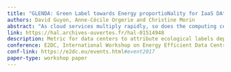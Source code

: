 ```yaml
---
title: "GLENDA: Green Label towards Energy proportioNality for IaaS DAta centers"
authors: David Guyon, Anne-Cécile Orgerie and Christine Morin
abstract: "As cloud services multiply rapidly, so does the computing centers dedicated to them, and consequently their power consumption. Although this consumption is hampering data centers' expansion, these infrastructures have not yet reached energy proportionality, thus wasting significant amounts of energy. Numerous energy metrics have been propose as incentives towards greener infrastructures, but none of them currently gives direct insights about the energy proportionality and green energy usage of data centers. In this paper, we propose GLENDA: a Green Label towards Energy proportioNality for IaaS DAta centers. We validate our metric by using traces from real infrastructures, and show that our label gets a better grade when increasing energy efficiency, increasing utilization rates, and using distributed renewable generation. We expect this new metric to become a useful reference for Cloud providers towards green data centers."
link: https://hal.archives-ouvertes.fr/hal-01514948
description: Metric for data centers to attribute ecological labels depending on infrastructure and energy criteria
conference: E2DC, International Workshop on Energy Efficient Data Centres (e-Energy Workshop), Hong Kong, Hong Kong SAR China
conf-link: https://e2dc.eu/events.html#event2017
paper-type: workshop paper 
---
```


